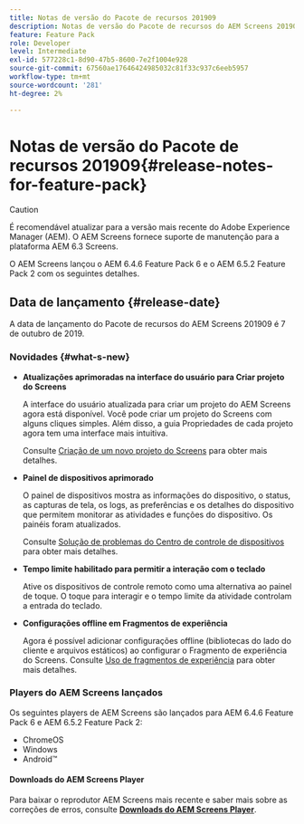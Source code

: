 ```yaml
---
title: Notas de versão do Pacote de recursos 201909
description: Notas de versão do Pacote de recursos do AEM Screens 201909 lançado em 31 de julho de 2019.
feature: Feature Pack
role: Developer
level: Intermediate
exl-id: 577228c1-8d90-47b5-8600-7e2f1004e928
source-git-commit: 67560ae17646424985032c81f33c937c6eeb5957
workflow-type: tm+mt
source-wordcount: '281'
ht-degree: 2%

---
```


# Notas de versão do Pacote de recursos 201909{#release-notes-for-feature-pack}

>[!CAUTION]
>
>É recomendável atualizar para a versão mais recente do Adobe Experience Manager (AEM). O AEM Screens fornece suporte de manutenção para a plataforma AEM 6.3 Screens.

O AEM Screens lançou o AEM 6.4.6 Feature Pack 6 e o AEM 6.5.2 Feature Pack 2 com os seguintes detalhes.

## Data de lançamento {#release-date}

A data de lançamento do Pacote de recursos do AEM Screens 201909 é 7 de outubro de 2019.

### Novidades {#what-s-new}

* **Atualizações aprimoradas na interface do usuário para Criar projeto do Screens**

  A interface do usuário atualizada para criar um projeto do AEM Screens agora está disponível. Você pode criar um projeto do Screens com alguns cliques simples. Além disso, a guia Propriedades de cada projeto agora tem uma interface mais intuitiva.

  Consulte [Criação de um novo projeto do Screens](creating-a-screens-project.md) para obter mais detalhes.

* **Painel de dispositivos aprimorado**

  O painel de dispositivos mostra as informações do dispositivo, o status, as capturas de tela, os logs, as preferências e os detalhes do dispositivo que permitem monitorar as atividades e funções do dispositivo. Os painéis foram atualizados.

  Consulte [Solução de problemas do Centro de controle de dispositivos](monitoring-screens.md) para obter mais detalhes.

* **Tempo limite habilitado para permitir a interação com o teclado**

  Ative os dispositivos de controle remoto como uma alternativa ao painel de toque. O toque para interagir e o tempo limite da atividade controlam a entrada do teclado.

* **Configurações offline em Fragmentos de experiência**

  Agora é possível adicionar configurações offline (bibliotecas do lado do cliente e arquivos estáticos) ao configurar o Fragmento de experiência do Screens.
Consulte [Uso de fragmentos de experiência](experience-fragments-in-screens.md) para obter mais detalhes.

### Players do AEM Screens lançados

Os seguintes players de AEM Screens são lançados para AEM 6.4.6 Feature Pack 6 e AEM 6.5.2 Feature Pack 2:

* ChromeOS
* Windows
* Android™

#### Downloads do AEM Screens Player

Para baixar o reprodutor AEM Screens mais recente e saber mais sobre as correções de erros, consulte [**Downloads do AEM Screens Player**](https://download.macromedia.com/screens/).
